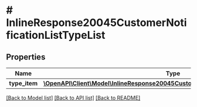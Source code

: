 # # InlineResponse20045CustomerNotificationListTypeList

## Properties

Name | Type | Description | Notes
------------ | ------------- | ------------- | -------------
**type_item** | [**\OpenAPI\Client\Model\InlineResponse20045CustomerNotificationListTypeListTypeItem[]**](InlineResponse20045CustomerNotificationListTypeListTypeItem.md) |  | [optional]

[[Back to Model list]](../../README.md#models) [[Back to API list]](../../README.md#endpoints) [[Back to README]](../../README.md)

